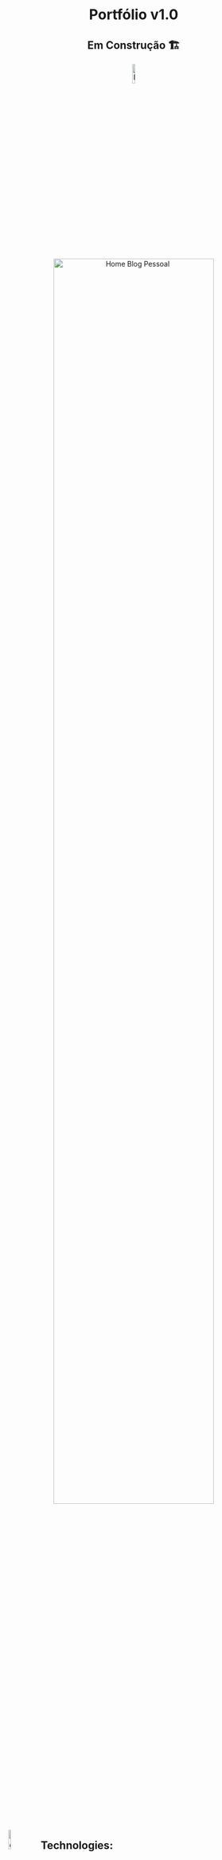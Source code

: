 <div align=center>
  <h1>Portfólio v1.0</h1>
  <h2>Em Construção 🏗️</h2>
  <img src="https://user-images.githubusercontent.com/52469840/193560489-8f16ea74-f52a-4497-8900-fcdb9bc0fd8b.png" alt="Logo React" width="10%">
</div>

<div align=center>
  <img src="https://i.imgur.com/o5HNXyA.png" alt=" Home Blog Pessoal" width="80%">
</div>

<h2>
   <img src="https://user-images.githubusercontent.com/52469840/193563135-dc3f71a3-872e-4781-995b-cf238ab7d54f.svg" alt="computer" width="10%"> &nbsp
   Technologies:
</h2>

<div align=left>
  <img src="https://img.shields.io/badge/HTML-239120?style=for-the-badge&logo=html5&logoColor=white" alt="HTML"> 
  <img src="https://img.shields.io/badge/CSS-239120?&style=for-the-badge&logo=css3&logoColor=white" alt="CSS">
  <img src="https://img.shields.io/badge/JavaScript-323330?style=for-the-badge&logo=javascript&logoColor=F7DF1E" alt="JavaScript">
  <img src="https://img.shields.io/badge/React-20232A?style=for-the-badge&logo=react&logoColor=61DAFB" alt="React">  
<h2>
   <img src="https://user-images.githubusercontent.com/52469840/193841941-a883105e-1c7c-4e7f-b599-ffb043176f5c.svg" alt="Tools" width="4%"> &nbsp
   Tools:
</h2>

  <img src="https://img.shields.io/badge/Adobe%20Photoshop-31A8FF?style=for-the-badge&logo=Adobe%20Photoshop&logoColor=black" alt="Photoshop">  
  <img src="https://img.shields.io/badge/Visual_Studio_Code-0078D4?style=for-the-badge&logo=visual%20studio%20code&logoColor=white" alt="Visual Studio Code">

<h5>Para recomendações, sugestões, críticas construtivas me contate através: </h5>
<img src="https://user-images.githubusercontent.com/52469840/193809017-acbe0c93-0eb2-4532-bf33-87031c61c3d4.png" alt="QR Code" width="10%">
